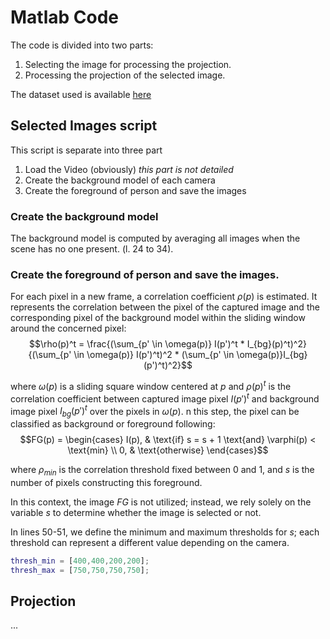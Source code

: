 # Matlab Code

The code is divided into two parts:
1. Selecting the image for processing the projection.
2. Processing the projection of the selected image.

The dataset used is available [here](https://figshare.com/articles/dataset/low_resolution_images_dataset/9393062)

## Selected Images script
This script is separate into three part
1. Load the Video (obviously) _this part is not detailed_
2. Create the background model of each camera
3. Create the foreground of person and save the images


### Create the background model

The background model is computed by averaging all images when the scene has no one present. (l. 24 to 34). 

### Create the foreground of person and save the images.

For each pixel in a new frame, a correlation coefficient $\rho(p)$ is estimated. It represents the correlation between the pixel of the captured image and the corresponding pixel of the background model within the sliding window around the concerned pixel:
$$\rho(p)^t = \frac{(\sum_{p' \in \omega(p)} I(p')^t * I_{bg}(p)^t)^2}{(\sum_{p' \in \omega(p)} I(p')^t)^2 * (\sum_{p' \in \omega(p)}I_{bg}(p')^t)^2}$$ 

where $\omega(p)$ is a sliding square window centered at $p$ and $\rho(p)^t$ is the correlation coefficient between captured image pixel $I(p′)^t$ and background image pixel $I_{bg}(p′)^t$ over the pixels in $\omega(p)$. n this step, the pixel can be classified as background or foreground following:
$$FG(p) = \begin{cases} I(p), & \text{if} s = s + 1 \text{and} \varphi(p) < \text{min} \\ 0, & \text{otherwise} 
\end{cases}$$

where $\rho_{min}$ is the correlation threshold fixed between 0 and 1, and $s$ is the number of pixels constructing this foreground.

In this context, the image $FG$ is not utilized; instead, we rely solely on the variable $s$ to determine whether the image is selected or not.
 
In lines 50-51, we define the minimum and maximum thresholds for $s$; each threshold can represent a different value depending on the camera.

```matlab
thresh_min = [400,400,200,200];
thresh_max = [750,750,750,750];
```

## Projection
...